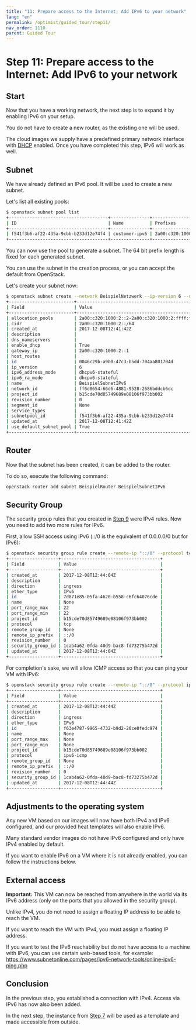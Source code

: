```yaml
---
title: "11: Prepare access to the Internet; Add IPv6 to your network"
lang: "en"
permalink: /optimist/guided_tour/step11/
nav_order: 1110
parent: Guided Tour
---
```


# Step 11: Prepare access to the Internet: Add IPv6 to your network

## Start

Now that you have a working network, the next step is to expand it by enabling IPv6 on your setup.

You do not have to create a new router, as the existing one will be used.

The cloud images we supply have a predefined primary network interface with [DHCP](https://en.wikipedia.org/wiki/Dynamic_Host_Configuration_Protocol)
enabled. Once you have completed this step, IPv6 will work as well.

## Subnet

We have already defined an IPv6 pool. It will be used to create a new
subnet.

Let's list all existing pools:

```bash
$ openstack subnet pool list
+--------------------------------------+---------------+---------------------+
| ID                                   | Name          | Prefixes            |
+--------------------------------------+---------------+---------------------+
| f541f3b6-af22-435a-9cbb-b233d12e74f4 | customer-ipv6 | 2a00:c320:1000::/48 |
+--------------------------------------+---------------+---------------------+
```

You can now use the pool to generate a subnet. The 64 bit prefix length is fixed for each generated subnet.

You can use the subnet in the creation process, or you can accept the
default from OpenStack.

Let's create your subnet now:

```bash
$ openstack subnet create --network BeispielNetzwerk --ip-version 6 --use-default-subnet-pool --ipv6-address-mode dhcpv6-stateful --ipv6-ra-mode dhcpv6-stateful BeispielSubnetIPv6
+-------------------------+----------------------------------------------------------+
| Field                   | Value                                                    |
+-------------------------+----------------------------------------------------------+
| allocation_pools        | 2a00:c320:1000:2::2-2a00:c320:1000:2:ffff:ffff:ffff:ffff |
| cidr                    | 2a00:c320:1000:2::/64                                    |
| created_at              | 2017-12-08T12:41:42Z                                     |
| description             |                                                          |
| dns_nameservers         |                                                          |
| enable_dhcp             | True                                                     |
| gateway_ip              | 2a00:c320:1000:2::1                                      |
| host_routes             |                                                          |
| id                      | 0046c29b-a9b0-47c3-b5dd-704aa801704d                     |
| ip_version              | 6                                                        |
| ipv6_address_mode       | dhcpv6-stateful                                          |
| ipv6_ra_mode            | dhcpv6-stateful                                          |
| name                    | BeispielSubnetIPv6                                       |
| network_id              | ff6d8654-66d6-4881-9528-2686bddcb6dc                     |
| project_id              | b15cde70d85749689e08106f973bb002                         |
| revision_number         | 0                                                        |
| segment_id              | None                                                     |
| service_types           |                                                          |
| subnetpool_id           | f541f3b6-af22-435a-9cbb-b233d12e74f4                     |
| updated_at              | 2017-12-08T12:41:42Z                                     |
| use_default_subnet_pool | True                                                     |
+-------------------------+----------------------------------------------------------+
```

## Router

Now that the subnet has been created, it can be added to the router.

To do so, execute the following command:

```bash
openstack router add subnet BeispielRouter BeispielSubnetIPv6
```

## Security Group

The security group rules that you created in [Step 9](/optimist/guided_tour/step09/) were IPv4 rules. Now
you need to add two more rules for IPv6.

First, allow SSH access using IPv6 (::/0 is the equivalent of 0.0.0.0/0
but for IPv6):

```bash
$ openstack security group rule create --remote-ip "::/0" --protocol tcp --dst-port 22:22 --ethertype IPv6 --ingress allow-ssh-from-anywhere
+-------------------+--------------------------------------+
| Field             | Value                                |
+-------------------+--------------------------------------+
| created_at        | 2017-12-08T12:44:04Z                 |
| description       |                                      |
| direction         | ingress                              |
| ether_type        | IPv6                                 |
| id                | 7d871e85-05fa-4620-b558-c6fc64076cde |
| name              | None                                 |
| port_range_max    | 22                                   |
| port_range_min    | 22                                   |
| project_id        | b15cde70d85749689e08106f973bb002     |
| protocol          | tcp                                  |
| remote_group_id   | None                                 |
| remote_ip_prefix  | ::/0                                 |
| revision_number   | 0                                    |
| security_group_id | 1cab4a62-0fda-40d9-bac8-fd73275b472d |
| updated_at        | 2017-12-08T12:44:04Z                 |
+-------------------+--------------------------------------+
```

For completion's sake, we will allow ICMP access so that you
can ping your VM with IPv6:

```bash
$ openstack security group rule create --remote-ip "::/0" --protocol ipv6-icmp --ingress allow-ssh-from-anywhere
+-------------------+--------------------------------------+
| Field             | Value                                |
+-------------------+--------------------------------------+
| created_at        | 2017-12-08T12:44:44Z                 |
| description       |                                      |
| direction         | ingress                              |
| ether_type        | IPv6                                 |
| id                | f63e4787-9965-4732-b9d2-20ce0fedc974 |
| name              | None                                 |
| port_range_max    | None                                 |
| port_range_min    | None                                 |
| project_id        | b15cde70d85749689e08106f973bb002     |
| protocol          | ipv6-icmp                            |
| remote_group_id   | None                                 |
| remote_ip_prefix  | ::/0                                 |
| revision_number   | 0                                    |
| security_group_id | 1cab4a62-0fda-40d9-bac8-fd73275b472d |
| updated_at        | 2017-12-08T12:44:44Z                 |
+-------------------+--------------------------------------+
```

## Adjustments to the operating system

Any new VM based on our images will now have both IPv4 and IPv6 configured, and
our provided heat templates will also enable IPv6.

Many standard vendor images do not have IPv6 configured and only have IPv4 enabled by default.

If you want to enable IPv6 on a VM where it is not already enabled, you can follow the
instructions below.

## External access

**Important:** This VM can now be reached from anywhere in the world via its IPv6 address (only on the ports that you allowed in the
security group).

Unlike IPv4, you do not need to assign a floating IP address to be able to reach
the VM.

If you want to reach the VM with IPv4, you must assign a
floating IP address.

If you want to test the IPv6 reachability but do not have access to a
machine with IPv6, you can use certain web-based tools, for example:
<https://www.subnetonline.com/pages/ipv6-network-tools/online-ipv6-ping.php>

## Conclusion

In the previous step, you established a connection with IPv4. Access via IPv6 has now also been added.

In the next step, the instance from [Step 7](/optimist/guided_tour/step07/) will be used as a template and made accessible from outside.
